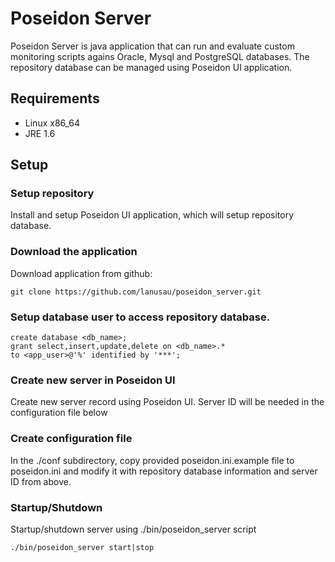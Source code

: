 # Poseidon Server

Poseidon Server is java application that can run and evaluate custom monitoring scripts agains Oracle, Mysql and PostgreSQL databases. The repository database can be managed using Poseidon UI application. 

## Requirements 

* Linux x86_64
* JRE 1.6

## Setup

### Setup repository

Install and setup Poseidon UI application, which will setup repository
database. 

### Download the application

Download application from github:

	git clone https://github.com/lanusau/poseidon_server.git

### Setup database user to access repository database. 

	create database <db_name>;
	grant select,insert,update,delete on <db_name>.* 
	to <app_user>@'%' identified by '***';

### Create new server in Poseidon UI

Create new server record using Poseidon UI. Server ID will be needed
in the configuration file below

### Create configuration file

In the ./conf subdirectory, copy provided poseidon.ini.example file to 
poseidon.ini and modify it with repository database information and
server ID from above. 

### Startup/Shutdown

Startup/shutdown server using ./bin/poseidon_server script

	./bin/poseidon_server start|stop
